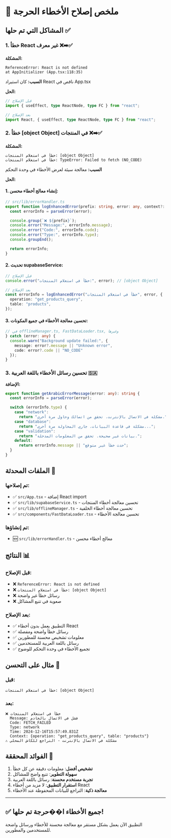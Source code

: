 # 🔧 ملخص إصلاح الأخطاء الحرجة

## المشاكل التي تم حلها ✅

### 1. خطأ React غير معرف ❌➡️✅

**المشكلة:**

```
ReferenceError: React is not defined
at AppInitializer (App.tsx:118:35)
```

**السبب:** كان استيراد React ناقص في App.tsx

**الحل:**

```typescript
// قبل الإصلاح
import { useEffect, type ReactNode, type FC } from "react";

// بعد الإصلاح
import React, { useEffect, type ReactNode, type FC } from "react";
```

### 2. خطأ [object Object] في المنتجات ❌➡️✅

**المشكلة:**

```
خطأ في استعلام المنتجات: [object Object]
خطأ في استعلام المنتجات: TypeError: Failed to fetch (NO_CODE)
```

**السبب:** معالجة سيئة لعرض الأخطاء في وحدة التحكم

**الحل:**

#### 1. إنشاء معالج أخطاء محسن:

```typescript
// src/lib/errorHandler.ts
export function logEnhancedError(prefix: string, error: any, context?: any) {
  const errorInfo = parseError(error);

  console.group(`❌ ${prefix}`);
  console.error("Message:", errorInfo.message);
  console.error("Code:", errorInfo.code);
  console.error("Type:", errorInfo.type);
  console.groupEnd();

  return errorInfo;
}
```

#### 2. تحديث supabaseService:

```typescript
// قبل الإصلاح
console.error("خطأ في استعلام المنتجات:", error); // [object Object]

// بعد الإصلاح
const errorInfo = logEnhancedError("خطأ في استعلام المنتجات", error, {
  operation: "get_products_query",
  table: "products",
});
```

#### 3. تحسين معالجة الأخطاء في جميع المكونات:

```typescript
// في offlineManager.ts, FastDataLoader.tsx, وغيرها
} catch (error: any) {
  console.warn("Background update failed:", {
    message: error?.message || "Unknown error",
    code: error?.code || "NO_CODE"
  });
}
```

### 3. تحسين رسائل الأخطاء باللغة العربية 🇸🇦

**الإضافة:**

```typescript
export function getArabicErrorMessage(error: any): string {
  const errorInfo = parseError(error);

  switch (errorInfo.type) {
    case "network":
      return "مشكلة في الاتصال بالإنترنت. تحقق من اتصالك وحاول مرة أخرى.";
    case "database":
      return "مشكلة في قاعدة البيانات. جاري المحاولة مرة أخرى...";
    case "validation":
      return "بيانات غير صحيحة. تحقق من المعلومات المدخلة.";
    default:
      return errorInfo.message || "حدث خطأ غير متوقع";
  }
}
```

## الملفات المحدثة 📝

### تم إصلاحها:

- ✅ `src/App.tsx` - إضافة React import
- ✅ `src/lib/supabaseService.ts` - تحسين معالجة أخطاء المنتجات
- ✅ `src/lib/offlineManager.ts` - تحسين معالجة أخطاء الخلفية
- ✅ `src/components/FastDataLoader.tsx` - تحسين معالجة الأخطاء

### تم إنشاؤها:

- 🆕 `src/lib/errorHandler.ts` - معالج أخطاء محسن

## النتائج 📊

### قبل الإصلاح:

- ❌ `ReferenceError: React is not defined`
- ❌ `خطأ في استعلام المنتجات: [object Object]`
- ❌ رسائل خطأ غير واضحة
- ❌ صعوبة في تتبع المشاكل

### بعد الإصلاح:

- ✅ التطبيق يعمل بدون أخطاء React
- ✅ رسائل خطأ واضحة ومفصلة
- ✅ معلومات تشخيص محسنة للمطورين
- ✅ رسائل باللغة العربية للمستخدمين
- ✅ تجميع الأخطاء في وحدة التحكم للوضوح

## مثال على التحسن 🎯

### قبل:

```
خطأ في استعلام المنتجات: [object Object]
```

### بعد:

```
❌ خطأ في استعلام المنتجات
  Message: فشل في الاتصال بالخادم
  Code: FETCH_FAILED
  Type: network
  Time: 2024-12-16T15:57:49.831Z
  Context: {operation: "get_products_query", table: "products"}
⚠️ مشكلة في الاتصال بالإنترنت - التراجع للكاش المحلي
```

## الفوائد المحققة 🎉

1. **تشخيص أفضل**: معلومات دقيقة عن كل خطأ
2. **سهولة التطوير**: تتبع واضح للمشاكل
3. **تجربة مستخدم محسنة**: رسائل باللغة العربية
4. **استقرار التطبيق**: لا مزيد من أخطاء React
5. **معالجة ذكية**: التراجع للبيانات المحفوظة عند الأخطاء

---

## ✅ جميع الأخطاء ا��حرجة تم حلها!

التطبيق الآن يعمل بشكل مستقر مع معالجة محسنة للأخطاء ورسائل واضحة للمستخدمين والمطورين.
